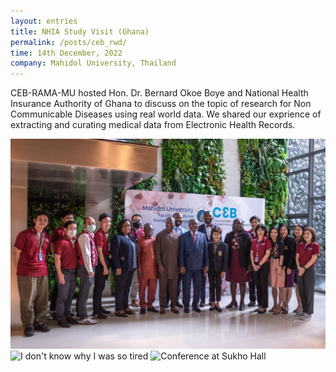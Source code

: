 ```yaml
---
layout: entries
title: NHIA Study Visit (Ghana)
permalink: /posts/ceb_rwd/
time: 14th December, 2022
company: Mahidol University, Thailand
---
```


CEB-RAMA-MU hosted Hon. Dr. Bernard Okoe Boye and National Health Insurance Authority of Ghana to discuss on the topic of research for Non Communicable Diseases using real world data. We shared our exprience of extracting and curating medical data from Electronic Health Records. <span />

<div id="gallery">
	<img class="landscape" src="/assets/photos/nhia_gh-1.jpg" title="Group photo" alt="Group photo"/>
	<img class="landscape" src="/assets/photos/nhia_gh-2.jpg" title="I don't know why I was so tired" alt="I don't know why I was so tired"/>
	<img class="landscape" src="/assets/photos/nhia_gh-3.jpg" title="Conference at Sukho Hall" alt="Conference at Sukho Hall"/>
</div>